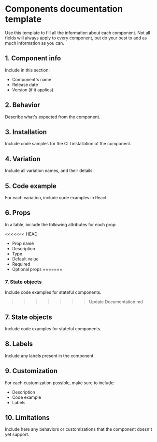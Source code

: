 # Components documentation template

Use this template to fill all the information about each component. Not all fields will always apply to every component, but do your best to add as much information as you can.

## 1. Component info

Include in this section:

- Component's name
- Release date
- Version (if it applies)

## 2. Behavior

Describe what's expected from the component.

## 3. Installation

Include code samples for the CLI installation of the component.

## 4. Variation

Include all variation names, and their details.

## 5. Code example

For each variation, include code examples in React.

## 6. Props

In a table, include the following attributes for each prop:

<<<<<<< HEAD
- Prop name
- Description
- Type
- Default value
- Required
- Optional props
=======
### 7. State objects
Include code examples for stateful components.
>>>>>>> Update Documentation.md

## 7. State objects

Include code examples for stateful components.

## 8. Labels

Include any labels present in the component.

## 9. Customization

For each customization possible, make sure to include:

- Description
- Code example
- Labels

## 10. Limitations

Include here any behaviors or customizations that the component doesn't yet support.
